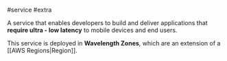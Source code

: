 #service #extra 

A service that enables developers to build and deliver applications that **require ultra - low latency** to mobile devices and end users.

This service is deployed in **Wavelength Zones**, which are an extension of a [[AWS Regions|Region]].